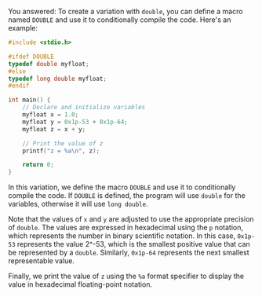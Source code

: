 
You answered:
To create a variation with `double`, you can define a macro named `DOUBLE` and use it to conditionally compile the code. Here's an example:

```c
#include <stdio.h>

#ifdef DOUBLE
typedef double myfloat;
#else
typedef long double myfloat;
#endif

int main() {
    // Declare and initialize variables
    myfloat x = 1.0;
    myfloat y = 0x1p-53 + 0x1p-64;
    myfloat z = x + y;

    // Print the value of z
    printf("z = %a\n", z);

    return 0;
}
```

In this variation, we define the macro `DOUBLE` and use it to conditionally compile the code. If `DOUBLE` is defined, the program will use `double` for the variables, otherwise it will use `long double`.

Note that the values of `x` and `y` are adjusted to use the appropriate precision of `double`. The values are expressed in hexadecimal using the `p` notation, which represents the number in binary scientific notation. In this case, `0x1p-53` represents the value 2^-53, which is the smallest positive value that can be represented by a `double`. Similarly, `0x1p-64` represents the next smallest representable value.

Finally, we print the value of `z` using the `%a` format specifier to display the value in hexadecimal floating-point notation.
